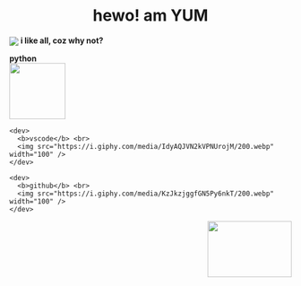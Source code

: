 <!---
- 👋 Hi, I’m @yumm-b612
- 👀 I’m interested in ...
- 🌱 I’m currently learning ...
- 💞️ I’m looking to collaborate on ...
-  ...
yumm-b612/yumm-b612 is a ✨ special ✨ repository because its `README.md` (this file) appears on your GitHub profile.
You can click the Preview link to take a look at your changes.
--->
<h1 align="center">hewo! am YUM</h1>

<div align = "left">
  <p>
    <img align="center" src="https://media1.giphy.com/media/UoLt6Tm8wlSnWGfSFs/giphy.webp?cid=ecf05e478ll84ldbusm2d5ffledkqj7p9od2giqwftru5a5s&rid=giphy.webp" />
    <b>i like all, coz why not?</b>
  </p>
  
  <p>
    <dev>
      <b>python</b> <br>
      <img src="https://i.giphy.com/media/LMt9638dO8dftAjtco/200.webp" width="100" />
    </dev>
  
    <dev>
      <b>vscode</b> <br>
      <img src="https://i.giphy.com/media/IdyAQJVN2kVPNUrojM/200.webp" width="100" />
    </dev>
    
    <dev>
      <b>github</b> <br>
      <img src="https://i.giphy.com/media/KzJkzjggfGN5Py6nkT/200.webp" width="100" />
    </dev>
  </p>
  
</div>

<!--
<a href="https://archlinux.org/"><img style="width="150" height="100" src="https://archlinux.org/static/logos/archlinux-logo-dark-90dpi.ebdee92a15b3.png"/></a>
&nbsp&nbsp&nbsp&nbsp&nbsp&nbsp&nbsp<b>wm:</b>&nbsp&nbsp&nbsp&nbsp&nbsp&nbsp&nbsp
<a href="https://dwm.suckless.org/"><img style="width="100" height="50" src="https://suckless.org/logo.svg"/></a>

<p>
<img align="center" src="https://github-readme-stats.vercel.app/api/top-langs/?username=yumm-b612&theme=dark&layout=compact" />
</p>
-->

<div align = "right">
<a href="https://discord.gg/NaXhwqWxV9"><img width="150" height="100" src="https://discord.com/assets/e4923594e694a21542a489471ecffa50.svg" /></a>
</div>
